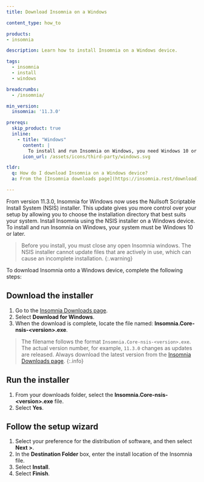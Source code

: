 ```yaml
---
title: Download Insomnia on a Windows

content_type: how_to

products:
- insomnia

description: Learn how to install Insomnia on a Windows device.

tags:
  - insomnia
  - install
  - windows

breadcrumbs:
  - /insomnia/

min_version:
  insomnia: '11.3.0'

prereqs:
  skip_product: true
  inline:
    - title: "Windows"
      content: |
        To install and run Insomnia on Windows, you need Windows 10 or later.
      icon_url: /assets/icons/third-party/windows.svg

tldr:
  q: How do I download Insomnia on a Windows device?
  a: From the [Insomnia downloads page](https://insomnia.rest/download), download Insomnia for Windows. Then, run the `Insomnia.Core-nsis-{{ site.data.insomnia_latest.version }}.exe` file.

---
```


From version 11.3.0, Insomnia for Windows now uses the Nullsoft Scriptable Install System (NSIS) installer. This update gives you more control over your setup by allowing you to choose the installation directory that best suits your system. Install Insomnia using the NSIS installer on a Windows device. To install and run Insomnia on Windows, your system must be Windows 10 or later.

> Before you install, you must close any open Insomnia windows. The NSIS installer cannot update files that are actively in use, which can cause an incomplete installation.
{:.warning}

To download Insomnia onto a Windows device, complete the following steps:

## Download the installer
1. Go to the [Insomnia Downloads page](https://insomnia.rest/download).
2. Select **Download for Windows**.
3. When the download is complete, locate the file named: **Insomnia.Core-nsis-\<version\>.exe**.

> The filename follows the format `Insomnia.Core-nsis-<version>.exe`. The actual version number, for example, `11.3.0` changes as updates are released. Always download the latest version from the [Insomnia Downloads page](https://insomnia.rest/download).
{:.info}

## Run the installer
1. From your downloads folder, select the **Insomnia.Core-nsis-\<version\>.exe** file.
2. Select **Yes**.

## Follow the setup wizard
1. Select your preference for the distribution of software, and then select **Next >**.
2. In the **Destination Folder** box, enter the install location of the Insomnia file.
3. Select **Install**.
4. Select **Finish**.
